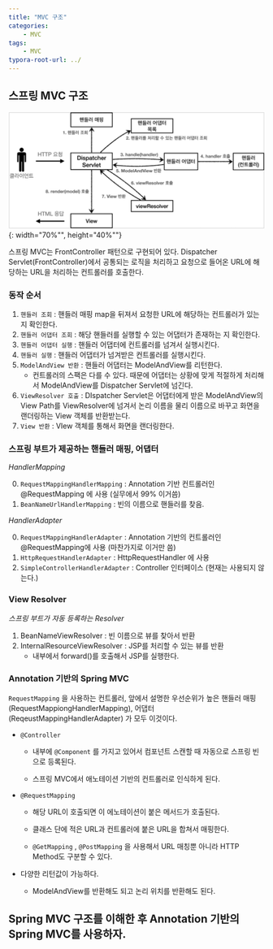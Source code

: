 ```yaml
---
title: "MVC 구조"
categories: 
    - MVC
tags:
    - MVC
typora-root-url: ../
---
```










## 스프링 MVC 구조

![img1](/assets/images/16_1.png){: width="70%"", height="40%""}



스프링 MVC는 FrontController 패턴으로 구현되어 있다. Dispatcher Servlet(FrontController)에서 공통되는 로직을 처리하고 요청으로 들어온 URL에 해당하는 URL을 처리하는 컨트롤러를 호출한다.







### 동작 순서

1. `핸들러 조회` : 핸들러 매핑 map을 뒤져서 요청한 URL에 해당하는 컨트롤러가 있는지 확인한다.
2. `핸들러 어댑터 조회` : 해당 핸들러를 실행할 수 있는 어댑터가 존재하는 지 확인한다.
3. `핸들러 어댑터 실행` : 핸들러 어댑터에 컨트롤러를 넘겨서 실행시킨다.
4. `핸들러 실행` : 핸들러 어댑터가 넘겨받은 컨트롤러를 실행시킨다.
5. `ModelAndView 반환` : 핸들러 어댑터는 ModelAndView를 리턴한다.
   * 컨트롤러의 스팩은 다를 수 있다. 때문에 어댑터는 상황에 맞게 적절하게 처리해서 ModelAndView를 Dispatcher Servlet에 넘긴다.
6. `ViewResolver 호출`  : DIspatcher Servlet은 어댑터에게 받은 ModelAndView의 View Path를 ViewResolver에 넘겨서 논리 이름을 물리 이름으로 바꾸고 화면을 랜더링하는 View 객체를 반환받는다.
7. `View 반환` : VIew 객체를 통해서 화면을 랜더링한다.







### 스프링 부트가 제공하는 핸들러 매핑, 어댑터

*HandlerMapping*

0. `RequestMappingHandlerMapping` : Annotation 기반 컨트롤러인 @RequestMapping 에 사용 (실무에서 99% 이거씀)
1. `BeanNameUrlHandlerMapping` : 빈의 이름으로 핸들러를 찾음.

*HandlerAdapter*

0. `RequestMappingHandlerAdapter` : Annotation 기반의 컨트롤러인 @RequestMapping에 사용 (마찬가지로 이거만 씀)
1. `HttpRequestHandlerAdapter` : HttpRequestHandler 에 사용
2. `SimpleControllerHandlerAdapter` : Controller 인터페이스 (현재는 사용되지 않는다.)







### View Resolver

*스프링 부트가 자동 등록하는 Resolver*

1. BeanNameViewResolver : 빈 이름으로 뷰를 찾아서 반환
2. InternalResourceViewResolver : JSP를 처리할 수 있는 뷰를 반환
   * 내부에서 forward()를 호출해서 JSP를 실행한다.







### Annotation 기반의 Spring MVC

`RequestMapping` 을 사용하는 컨트롤러, 앞에서 설명한 우선순위가 높은 핸들러 매핑(RequestMappiongHandlerMapping), 어댑터(ReqeustMappingHandlerAdapter) 가 모두 이것이다.



* `@Controller`

  * 내부에 `@Component` 를 가지고 있어서 컴포넌트 스캔할 때 자동으로 스프링 빈으로 등록된다.

  * 스프링 MVC에서 애노테이션 기반의 컨트롤러로 인식하게 된다.

* `@RequestMapping`

  * 해당 URL이 호출되면 이 에노테이션이 붙은 메서드가 호출된다.

  * 클래스 단에 적은 URL과 컨트롤러에 붙은 URL을 합쳐서 매핑한다.
  * `@GetMapping` , `@PostMapping` 을 사용해서 URL 매칭뿐 아니라 HTTP Method도 구분할 수 있다.

* 다양한 리턴값이 가능하다.
  * ModelAndView를 반환해도 되고 논리 위치를 반환해도 된다.





## Spring MVC 구조를 이해한 후 Annotation 기반의 Spring MVC를 사용하자.









